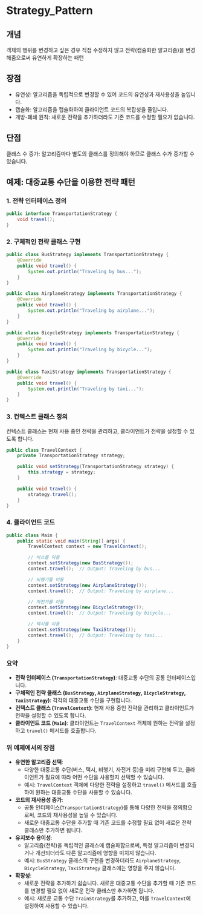 Strategy_Pattern
==
## 개념

객체의 행위를 변경하고 싶은 경우 직접 수정하지 않고 전략(캡슐화한 알고리즘)을 변경해줌으로써 유연하게 확장하는 패턴

## 장점

- 유연성: 알고리즘을 독립적으로 변경할 수 있어 코드의 유연성과 재사용성을 높입니다.
- 캡슐화: 알고리즘을 캡슐화하여 클라이언트 코드의 복잡성을 줄입니다.
- 개방-폐쇄 원칙: 새로운 전략을 추가하더라도 기존 코드를 수정할 필요가 없습니다.

## 단점

클래스 수 증가: 알고리즘마다 별도의 클래스를 정의해야 하므로 클래스 수가 증가할 수 있습니다.

## 예제: 대중교통 수단을 이용한 전략 패턴

### 1. 전략 인터페이스 정의

```java
public interface TransportationStrategy {
    void travel();
}

```

### 2. 구체적인 전략 클래스 구현

```java
public class BusStrategy implements TransportationStrategy {
    @Override
    public void travel() {
        System.out.println("Traveling by bus...");
    }
}

public class AirplaneStrategy implements TransportationStrategy {
    @Override
    public void travel() {
        System.out.println("Traveling by airplane...");
    }
}

public class BicycleStrategy implements TransportationStrategy {
    @Override
    public void travel() {
        System.out.println("Traveling by bicycle...");
    }
}

public class TaxiStrategy implements TransportationStrategy {
    @Override
    public void travel() {
        System.out.println("Traveling by taxi...");
    }
}

```

### 3. 컨텍스트 클래스 정의

컨텍스트 클래스는 현재 사용 중인 전략을 관리하고, 클라이언트가 전략을 설정할 수 있도록 합니다.

```java
public class TravelContext {
    private TransportationStrategy strategy;

    public void setStrategy(TransportationStrategy strategy) {
        this.strategy = strategy;
    }

    public void travel() {
        strategy.travel();
    }
}

```

### 4. 클라이언트 코드

```java
public class Main {
    public static void main(String[] args) {
        TravelContext context = new TravelContext();

        // 버스를 이용
        context.setStrategy(new BusStrategy());
        context.travel();  // Output: Traveling by bus...

        // 비행기를 이용
        context.setStrategy(new AirplaneStrategy());
        context.travel();  // Output: Traveling by airplane...

        // 자전거를 이용
        context.setStrategy(new BicycleStrategy());
        context.travel();  // Output: Traveling by bicycle...

        // 택시를 이용
        context.setStrategy(new TaxiStrategy());
        context.travel();  // Output: Traveling by taxi...
    }
}

```

### 요약

- **전략 인터페이스 (`TransportationStrategy`)**: 대중교통 수단의 공통 인터페이스입니다.
- **구체적인 전략 클래스 (`BusStrategy`, `AirplaneStrategy`, `BicycleStrategy`, `TaxiStrategy`)**: 각각의 대중교통 수단을 구현합니다.
- **컨텍스트 클래스 (`TravelContext`)**: 현재 사용 중인 전략을 관리하고 클라이언트가 전략을 설정할 수 있도록 합니다.
- **클라이언트 코드 (`Main`)**: 클라이언트는 `TravelContext` 객체에 원하는 전략을 설정하고 `travel()` 메서드를 호출합니다.

### 위 예제에서의 장점

- **유연한 알고리즘 선택**:
    - 다양한 대중교통 수단(버스, 택시, 비행기, 자전거 등)을 미리 구현해 두고, 클라이언트가 필요에 따라 어떤 수단을 사용할지 선택할 수 있습니다.
    - 예시: `TravelContext` 객체에 다양한 전략을 설정하고 `travel()` 메서드를 호출하여 원하는 대중교통 수단을 사용할 수 있습니다.
- **코드의 재사용성 증가**:
    - 공통 인터페이스(`TransportationStrategy`)를 통해 다양한 전략을 정의함으로써, 코드의 재사용성을 높일 수 있습니다.
    - 새로운 대중교통 수단을 추가할 때 기존 코드를 수정할 필요 없이 새로운 전략 클래스만 추가하면 됩니다.
- **유지보수 용이성**:
    - 알고리즘(전략)을 독립적인 클래스에 캡슐화함으로써, 특정 알고리즘이 변경되거나 개선되더라도 다른 알고리즘에 영향을 미치지 않습니다.
    - 예시: `BusStrategy` 클래스의 구현을 변경하더라도 `AirplaneStrategy`, `BicycleStrategy`, `TaxiStrategy` 클래스에는 영향을 주지 않습니다.
- **확장성**:
    - 새로운 전략을 추가하기 쉽습니다. 새로운 대중교통 수단을 추가할 때 기존 코드를 변경할 필요 없이 새로운 전략 클래스만 추가하면 됩니다.
    - 예시: 새로운 교통 수단 `TrainStrategy`를 추가하고, 이를 `TravelContext`에 설정하여 사용할 수 있습니다.
